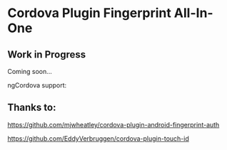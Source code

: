 # Cordova Plugin Fingerprint All-In-One

## Work in Progress

Coming soon...

ngCordova support:

## Thanks to:

https://github.com/mjwheatley/cordova-plugin-android-fingerprint-auth

https://github.com/EddyVerbruggen/cordova-plugin-touch-id
